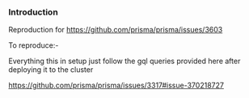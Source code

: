 ### Introduction

Reproduction for https://github.com/prisma/prisma/issues/3603

To reproduce:- 

Everything this in setup just follow the gql queries provided here after deploying it to the cluster

https://github.com/prisma/prisma/issues/3317#issue-370218727
